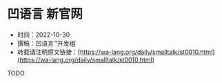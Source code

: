 # 凹语言 新官网

- 时间：2022-10-30
- 撰稿：凹语言™开发组
- 转载请注明原文链接：[https://wa-lang.org/daily/smalltalk/st0010.html](https://wa-lang.org/daily/smalltalk/st0010.html)


TODO